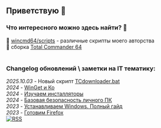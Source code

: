 ## Приветствую 👋

### Что интересного можно здесь найти? 🤔  
📜 [wincmd64/scripts](https://github.com/wincmd64/scripts) - различные скрипты моего авторства  
💾 сборка [Total Commander 64](https://github.com/wincmd64/blog/wiki/TotalCmd)  
<br>

### Changelog обновлений \ заметки на IT тематику:
_2025.10.03_ - Новый скрипт [TCdownloader.bat](https://github.com/wincmd64/scripts/blob/main/TCdownloader.bat)  
_2024_ - [WinGet и Ко](https://github.com/wincmd64/blog/wiki/WinGet-и-Ко)  
_2024_ - [Изучаем инсталляторы](https://github.com/wincmd64/blog/wiki/Изучаем-инсталляторы)  
_2024_ - [Базовая безопасность личного ПК](https://github.com/wincmd64/blog/wiki/Базовая-безопасность-личного-ПК)  
_2023_ - [Устанавливаем Windows. Полный гайд](https://github.com/wincmd64/blog/wiki/Устанавливаем-Windows.-Полный-гайд)  
_2023_ - [Готовим Firefox](https://github.com/wincmd64/blog/wiki/Готовим-Firefox)  
[![RSS](https://img.shields.io/badge/-RSS-orange?logo=rss&logoColor=white&style=flat-square)](https://github.com/wincmd64/wincmd64/commits/main.atom)
